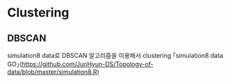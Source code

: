 # Clustering

## DBSCAN 
simulation8 data로 DBSCAN 알고리즘을 이용해서 clustering ｢simulation8 data GO｣(https://github.com/JunHyun-DS/Topology-of-data/blob/master/simulation8.R)
